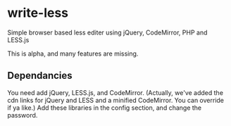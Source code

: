 write-less
==========

Simple browser based less editer using jQuery, CodeMirror, PHP and LESS.js

This is alpha, and many features are missing.

## Dependancies
You need add jQuery, LESS.js, and CodeMirror. (Actually, we've added the cdn links for jQuery and LESS and a minified CodeMirror. You can override if ya like.)
Add these libraries in the config section, and change the password.